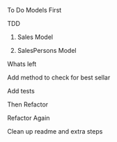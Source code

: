 To Do Models First

TDD
1. Sales Model

2. SalesPersons Model


Whats left

Add method to check for best sellar

Add tests 

Then Refactor

Refactor Again

Clean up readme and extra steps

